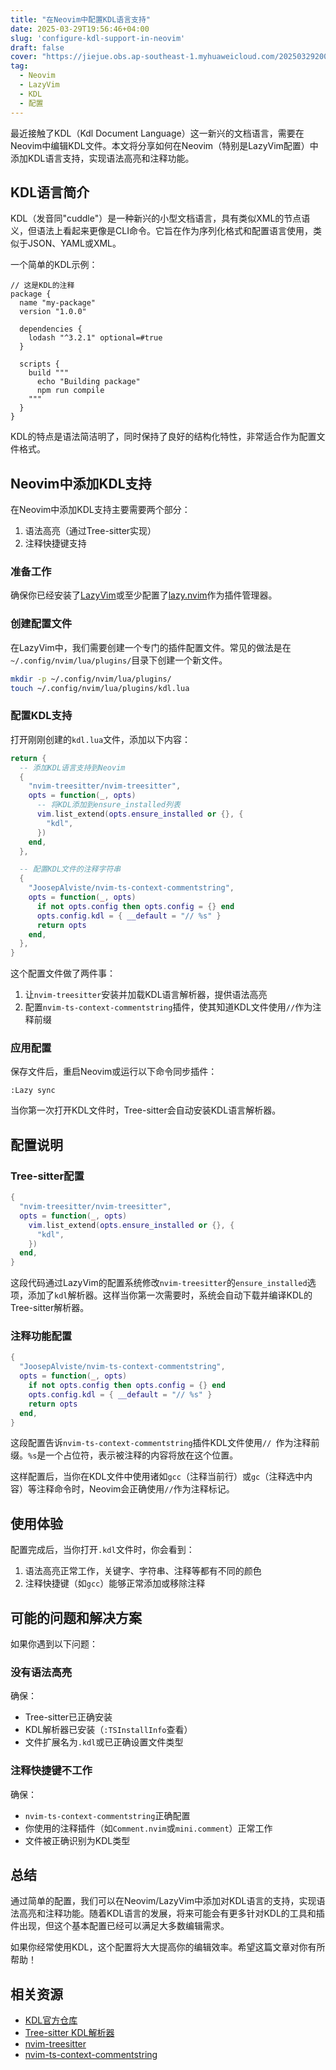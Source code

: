 ```yaml
---
title: "在Neovim中配置KDL语言支持"
date: 2025-03-29T19:56:46+04:00
slug: 'configure-kdl-support-in-neovim'
draft: false
cover: "https://jiejue.obs.ap-southeast-1.myhuaweicloud.com/20250329200248895.webp"
tag:
  - Neovim
  - LazyVim
  - KDL
  - 配置
---
```


最近接触了KDL（Kdl Document Language）这一新兴的文档语言，需要在Neovim中编辑KDL文件。本文将分享如何在Neovim（特别是LazyVim配置）中添加KDL语言支持，实现语法高亮和注释功能。

<!--more-->

## KDL语言简介

KDL（发音同"cuddle"）是一种新兴的小型文档语言，具有类似XML的节点语义，但语法上看起来更像是CLI命令。它旨在作为序列化格式和配置语言使用，类似于JSON、YAML或XML。

一个简单的KDL示例：

```kdl
// 这是KDL的注释
package {
  name "my-package"
  version "1.0.0"
  
  dependencies {
    lodash "^3.2.1" optional=#true
  }
  
  scripts {
    build """
      echo "Building package"
      npm run compile
    """
  }
}
```

KDL的特点是语法简洁明了，同时保持了良好的结构化特性，非常适合作为配置文件格式。

## Neovim中添加KDL支持

在Neovim中添加KDL支持主要需要两个部分：

1. 语法高亮（通过Tree-sitter实现）
2. 注释快捷键支持

### 准备工作

确保你已经安装了[LazyVim](https://www.lazyvim.org/)或至少配置了[lazy.nvim](https://github.com/folke/lazy.nvim)作为插件管理器。

### 创建配置文件

在LazyVim中，我们需要创建一个专门的插件配置文件。常见的做法是在`~/.config/nvim/lua/plugins/`目录下创建一个新文件。

```bash
mkdir -p ~/.config/nvim/lua/plugins/
touch ~/.config/nvim/lua/plugins/kdl.lua
```

### 配置KDL支持

打开刚刚创建的`kdl.lua`文件，添加以下内容：

```lua
return {
  -- 添加KDL语言支持到Neovim
  {
    "nvim-treesitter/nvim-treesitter",
    opts = function(_, opts)
      -- 将KDL添加到ensure_installed列表
      vim.list_extend(opts.ensure_installed or {}, {
        "kdl",
      })
    end,
  },

  -- 配置KDL文件的注释字符串
  {
    "JoosepAlviste/nvim-ts-context-commentstring",
    opts = function(_, opts)
      if not opts.config then opts.config = {} end
      opts.config.kdl = { __default = "// %s" }
      return opts
    end,
  },
}
```

这个配置文件做了两件事：

1. 让`nvim-treesitter`安装并加载KDL语言解析器，提供语法高亮
2. 配置`nvim-ts-context-commentstring`插件，使其知道KDL文件使用`//`作为注释前缀

### 应用配置

保存文件后，重启Neovim或运行以下命令同步插件：

```
:Lazy sync
```

当你第一次打开KDL文件时，Tree-sitter会自动安装KDL语言解析器。

## 配置说明

### Tree-sitter配置

```lua
{
  "nvim-treesitter/nvim-treesitter",
  opts = function(_, opts)
    vim.list_extend(opts.ensure_installed or {}, {
      "kdl",
    })
  end,
}
```

这段代码通过LazyVim的配置系统修改`nvim-treesitter`的`ensure_installed`选项，添加了`kdl`解析器。这样当你第一次需要时，系统会自动下载并编译KDL的Tree-sitter解析器。

### 注释功能配置

```lua
{
  "JoosepAlviste/nvim-ts-context-commentstring",
  opts = function(_, opts)
    if not opts.config then opts.config = {} end
    opts.config.kdl = { __default = "// %s" }
    return opts
  end,
}
```

这段配置告诉`nvim-ts-context-commentstring`插件KDL文件使用`// `作为注释前缀。`%s`是一个占位符，表示被注释的内容将放在这个位置。

这样配置后，当你在KDL文件中使用诸如`gcc`（注释当前行）或`gc`（注释选中内容）等注释命令时，Neovim会正确使用`//`作为注释标记。

## 使用体验

配置完成后，当你打开`.kdl`文件时，你会看到：

1. 语法高亮正常工作，关键字、字符串、注释等都有不同的颜色
2. 注释快捷键（如`gcc`）能够正常添加或移除注释

## 可能的问题和解决方案

如果你遇到以下问题：

### 没有语法高亮

确保：
- Tree-sitter已正确安装
- KDL解析器已安装（`:TSInstallInfo`查看）
- 文件扩展名为`.kdl`或已正确设置文件类型

### 注释快捷键不工作

确保：
- `nvim-ts-context-commentstring`正确配置
- 你使用的注释插件（如`Comment.nvim`或`mini.comment`）正常工作
- 文件被正确识别为KDL类型

## 总结

通过简单的配置，我们可以在Neovim/LazyVim中添加对KDL语言的支持，实现语法高亮和注释功能。随着KDL语言的发展，将来可能会有更多针对KDL的工具和插件出现，但这个基本配置已经可以满足大多数编辑需求。

如果你经常使用KDL，这个配置将大大提高你的编辑效率。希望这篇文章对你有所帮助！

## 相关资源

- [KDL官方仓库](https://github.com/kdl-org/kdl)
- [Tree-sitter KDL解析器](https://github.com/tree-sitter-grammars/tree-sitter-kdl)
- [nvim-treesitter](https://github.com/nvim-treesitter/nvim-treesitter)
- [nvim-ts-context-commentstring](https://github.com/JoosepAlviste/nvim-ts-context-commentstring)
